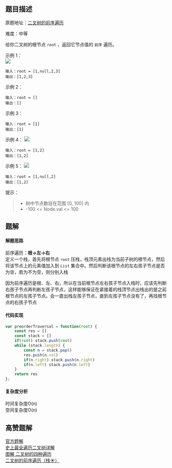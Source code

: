 ## 题目描述
原题地址：[二叉树的前序遍历](https://leetcode-cn.com/problems/binary-tree-preorder-traversal/)

难度：中等

给你二叉树的根节点 `root` ，返回它节点值的 `前序` 遍历。

示例 1：  
![](./img/inorder_1.jpeg)
```
输入：root = [1,null,2,3]
输出：[1,2,3]
```
示例 2：
```
输入：root = []
输出：[]
```
示例 3：
```
输入：root = [1]
输出：[1]
```
示例 4：
![](./img/inorder_4.jpeg)
```
输入：root = [1,2]
输出：[1,2]
```
示例 5：
![](./img/inorder_5.jpeg)
```
输入：root = [1,null,2]
输出：[1,2]
```

提示：
>- 树中节点数目在范围 [0, 100] 内
>- -100 <= Node.val <= 100

## 题解
#### 解题思路
前序遍历：**根->左->右**  
定义一个栈，首先将根节点 `root` 压栈，栈顶元素出栈为当前子树的根节点，然后将该节点上的元素值加入到 `List` 集合中。然后判断该根节点的左右孩子节点是否为空，若为不为空，则分别入栈

因为前序遍历是根、左、右，所以在当前根节点左右孩子节点入栈时，应该先判断右孩子节点再判断左孩子节点，这样能够保证在紧接着的栈顶节点出栈出的是之前根节点的左孩子节点。会一直出栈左孩子节点，直到左孩子节点没有了，再找根节点的右孩子节点

#### 代码实现
```js
var preorderTraversal = function(root) {
    const res = []
    const stack = []
    if(root) stack.push(root)
    while (stack.length) {
        const n = stack.pop()
        res.push(n.val)
        if(n.right) stack.push(n.right)
        if(n.left) stack.push(n.left)
    }
    return res
};
```

#### 复杂度分析
时间复杂度O(n)  
空间复杂度O(n)  

## 高赞题解
[官方题解](https://leetcode-cn.com/problems/binary-tree-preorder-traversal/solution/er-cha-shu-de-qian-xu-bian-li-by-leetcode-solution/)  
[史上最全遍历二叉树详解](https://leetcode-cn.com/problems/binary-tree-preorder-traversal/solution/leetcodesuan-fa-xiu-lian-dong-hua-yan-shi-xbian-2/)  
[图解 二叉树的四种遍历](https://leetcode-cn.com/problems/binary-tree-preorder-traversal/solution/tu-jie-er-cha-shu-de-si-chong-bian-li-by-z1m/)   
[二叉树的前序遍历（栈☀）](https://leetcode-cn.com/problems/binary-tree-preorder-traversal/solution/er-cha-shu-de-qian-xu-bian-li-zhan-by-bo-oc6q/)  
